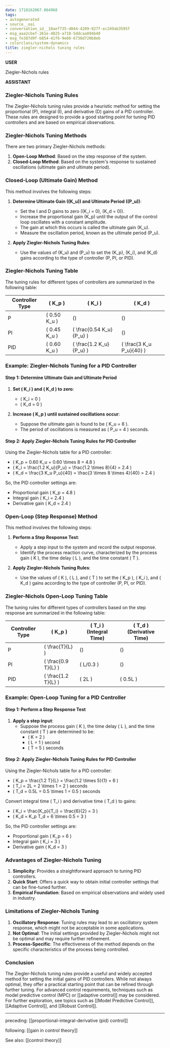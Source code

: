 ```yaml
---
date: 1718162067.064968
tags:
- autogenerated
- source__oai
- conversation_id__18aef735-d044-4209-927f-ec249ab3595f
- msg_aaa2cbef-261e-4825-a718-5ddcaa894b40
- msg_fe387d9f-b854-41f6-9e60-6730d720b8eb
- colorclass/system-dynamics
title: ziegler-nichols tuning rules
---
```


**USER**

Ziegler-Nichols rules


**ASSISTANT**

### Ziegler-Nichols Tuning Rules

The Ziegler-Nichols tuning rules provide a heuristic method for setting the proportional (P), integral (I), and derivative (D) gains of a PID controller. These rules are designed to provide a good starting point for tuning PID controllers and are based on empirical observations.

### Ziegler-Nichols Tuning Methods

There are two primary Ziegler-Nichols methods:

1. **Open-Loop Method**: Based on the step response of the system.
2. **Closed-Loop Method**: Based on the system's response to sustained oscillations (ultimate gain and ultimate period).

### Closed-Loop (Ultimate Gain) Method

This method involves the following steps:

1. **Determine Ultimate Gain (\(K_u\)) and Ultimate Period (\(P_u\))**:
   - Set the I and D gains to zero (\(K_i = 0\), \(K_d = 0\)).
   - Increase the proportional gain \(K_p\) until the output of the control loop oscillates with a constant amplitude.
   - The gain at which this occurs is called the ultimate gain \(K_u\).
   - Measure the oscillation period, known as the ultimate period \(P_u\).

2. **Apply Ziegler-Nichols Tuning Rules**:
   - Use the values of \(K_u\) and \(P_u\) to set the \(K_p\), \(K_i\), and \(K_d\) gains according to the type of controller (P, PI, or PID).

### Ziegler-Nichols Tuning Table

The tuning rules for different types of controllers are summarized in the following table:

| Controller Type | \( K_p \)                | \( K_i \)                     | \( K_d \)                     |
|-----------------|--------------------------|-------------------------------|-------------------------------|
| P               | \( 0.50 K_u \)           | \(\)                          | \(\)                          |
| PI              | \( 0.45 K_u \)           | \( \frac{0.54 K_u}{P_u} \)    | \(\)                          |
| PID             | \( 0.60 K_u \)           | \( \frac{1.2 K_u}{P_u} \)     | \( \frac{3 K_u P_u}{40} \)    |

### Example: Ziegler-Nichols Tuning for a PID Controller

#### Step 1: Determine Ultimate Gain and Ultimate Period

1. **Set \( K_i \) and \( K_d \) to zero**:
   - \( K_i = 0 \)
   - \( K_d = 0 \)

2. **Increase \( K_p \) until sustained oscillations occur**:
   - Suppose the ultimate gain is found to be \( K_u = 8 \).
   - The period of oscillations is measured as \( P_u = 4 \) seconds.

#### Step 2: Apply Ziegler-Nichols Tuning Rules for PID Controller

Using the Ziegler-Nichols table for a PID controller:

- \( K_p = 0.60 K_u = 0.60 \times 8 = 4.8 \)
- \( K_i = \frac{1.2 K_u}{P_u} = \frac{1.2 \times 8}{4} = 2.4 \)
- \( K_d = \frac{3 K_u P_u}{40} = \frac{3 \times 8 \times 4}{40} = 2.4 \)

So, the PID controller settings are:

- Proportional gain \( K_p = 4.8 \)
- Integral gain \( K_i = 2.4 \)
- Derivative gain \( K_d = 2.4 \)

### Open-Loop (Step Response) Method

This method involves the following steps:

1. **Perform a Step Response Test**:
   - Apply a step input to the system and record the output response.
   - Identify the process reaction curve, characterized by the process gain \( K \), the time delay \( L \), and the time constant \( T \).

2. **Apply Ziegler-Nichols Tuning Rules**:
   - Use the values of \( K \), \( L \), and \( T \) to set the \( K_p \), \( K_i \), and \( K_d \) gains according to the type of controller (P, PI, or PID).

### Ziegler-Nichols Open-Loop Tuning Table

The tuning rules for different types of controllers based on the step response are summarized in the following table:

| Controller Type | \( K_p \)              | \( T_i \) (Integral Time)       | \( T_d \) (Derivative Time)  |
|-----------------|------------------------|---------------------------------|-----------------------------|
| P               | \( \frac{T}{L} \)      | \(\)                            | \(\)                        |
| PI              | \( \frac{0.9 T}{L} \)  | \( L/0.3 \)                     | \(\)                        |
| PID             | \( \frac{1.2 T}{L} \)  | \( 2L \)                        | \( 0.5L \)                  |

### Example: Open-Loop Tuning for a PID Controller

#### Step 1: Perform a Step Response Test

1. **Apply a step input**:
   - Suppose the process gain \( K \), the time delay \( L \), and the time constant \( T \) are determined to be:
     - \( K = 2 \)
     - \( L = 1 \) second
     - \( T = 5 \) seconds

#### Step 2: Apply Ziegler-Nichols Tuning Rules for PID Controller

Using the Ziegler-Nichols table for a PID controller:

- \( K_p = \frac{1.2 T}{L} = \frac{1.2 \times 5}{1} = 6 \)
- \( T_i = 2L = 2 \times 1 = 2 \) seconds
- \( T_d = 0.5L = 0.5 \times 1 = 0.5 \) seconds

Convert integral time \( T_i \) and derivative time \( T_d \) to gains:

- \( K_i = \frac{K_p}{T_i} = \frac{6}{2} = 3 \)
- \( K_d = K_p T_d = 6 \times 0.5 = 3 \)

So, the PID controller settings are:

- Proportional gain \( K_p = 6 \)
- Integral gain \( K_i = 3 \)
- Derivative gain \( K_d = 3 \)

### Advantages of Ziegler-Nichols Tuning

1. **Simplicity**: Provides a straightforward approach to tuning PID controllers.
2. **Quick Start**: Offers a quick way to obtain initial controller settings that can be fine-tuned further.
3. **Empirical Foundation**: Based on empirical observations and widely used in industry.

### Limitations of Ziegler-Nichols Tuning

1. **Oscillatory Response**: Tuning rules may lead to an oscillatory system response, which might not be acceptable in some applications.
2. **Not Optimal**: The initial settings provided by Ziegler-Nichols might not be optimal and may require further refinement.
3. **Process-Specific**: The effectiveness of the method depends on the specific characteristics of the process being controlled.

### Conclusion

The Ziegler-Nichols tuning rules provide a useful and widely accepted method for setting the initial gains of PID controllers. While not always optimal, they offer a practical starting point that can be refined through further tuning. For advanced control requirements, techniques such as model predictive control (MPC) or [[adaptive control]] may be considered. For further exploration, see topics such as [[Model Predictive Control]], [[Adaptive Control]], and [[Robust Control]].


---

preceding: [[proportional-integral-derivative (pid) control]]  


following: [[gain in control theory]]

See also: [[control theory]]